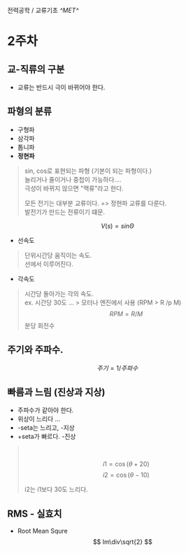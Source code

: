 전력공학 / 교류기초
*^*MET*^*
# 2주차 
## 교-직류의 구분
- 교류는 반드시 극이 바뀌어야 한다. 

## 파형의 분류
- 구형파
- 삼각파
- 톱니파
- **정현파** 
> sin, cos로 표현되는 파형 (기본이 되는 파형이다.)  
> 늘리거나 줄이거나 중첩이 가능하다....  
> 극성이 바뀌지 않으면 "맥류"라고 한다.     
>
> 모든 전기는 대부분 교류이다. => 정현파 교류를 다룬다.     
> 발전기가 만드는 전류이기 떄문.

$$ V(s) = sin \Theta $$

- 선속도
> 단위시간당 움직이는 속도.  
> 선에서 이루어진다.

- 각속도
> 시간당 돌아가는 각의 속도.    
> ex. 시간당 30도 ... > 모터나 엔진에서 사용 (RPM > R /p M)
> $$ RPM = R/M $$
> 분당 회전수
>

## 주기와 주파수.
$$ 주기 = 1/{주파수} $$

## 빠름과 느림 (진상과 지상)
- 주파수가 같아야 한다. 
- 위상이 느리다 ... 
- -seta는 느리고, -지상 
- +seta가 빠르다. -진상
> <br/>
>   
> $$i1 = \cos(\theta+20)$$
> $$i2 = \cos(\theta-10)$$
>       
> i2는 i1보다 30도 느리다.
## RMS - 실효치
- Root Mean Squre
$$ Im\div\sqrt{2} $$